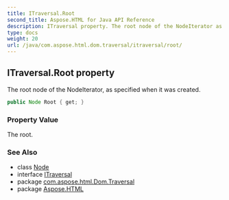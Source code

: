 ```yaml
---
title: ITraversal.Root
second_title: Aspose.HTML for Java API Reference
description: ITraversal property. The root node of the NodeIterator as specified when it was created
type: docs
weight: 20
url: /java/com.aspose.html.dom.traversal/itraversal/root/
---
```

## ITraversal.Root property

The root node of the NodeIterator, as specified when it was created.

```java
public Node Root { get; }
```

### Property Value

The root.

### See Also

* class [Node](../../../com.aspose.html.dom/node/)
* interface [ITraversal](../)
* package [com.aspose.html.Dom.Traversal](../../itraversal/)
* package [Aspose.HTML](../../../)
